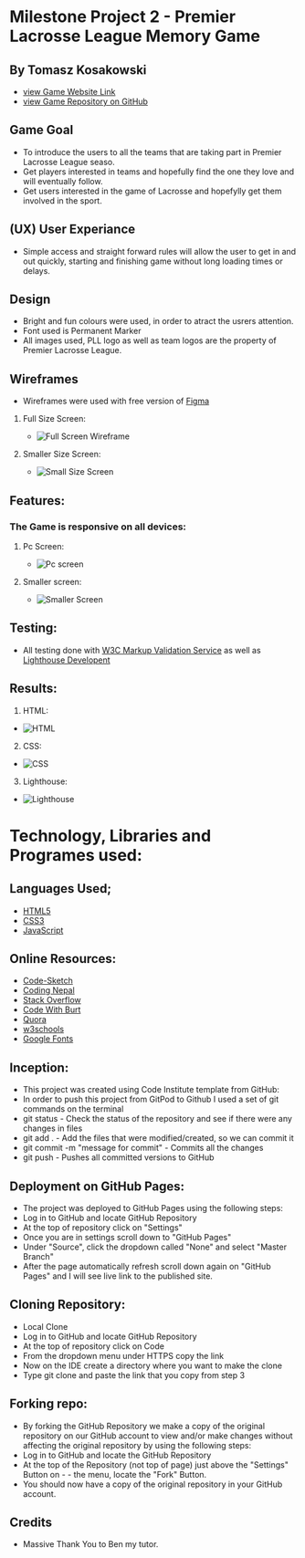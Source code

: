 # Milestone Project 2 - Premier Lacrosse League Memory Game

## By Tomasz Kosakowski

* [view Game Website Link](https://tommy-83.github.io/LacrosseMatch/)
* [view Game Repository on GitHub](https://github.com/Tommy-83/LacrosseMatch)

## Game Goal
* To introduce the users to all the teams that are taking part in Premier Lacrosse League seaso.
* Get players interested in teams and hopefully find the one they love and will eventually follow.
* Get users interested in the game of Lacrosse and hopefylly get them involved in the sport.

## (UX) User Experiance
* Simple access and straight forward rules will allow the user to get in and out quickly, starting and finishing game without long loading times or delays.

## Design
* Bright and fun colours were used, in order to atract the usrers attention.
* Font used is Permanent Marker
* All images used, PLL logo as well as team logos are the property of Premier Lacrosse League.

## Wireframes
* Wireframes were used with free version of [Figma](https://www.figma.com/?fuid=)
1. Full Size Screen:
    * ![Full Screen Wireframe](/assets/img/FullScreen.png)

2. Smaller Size Screen:
    * ![Small Size Screen](/assets/img/SmallScreen.png)

## Features:
### The Game is responsive on all devices:

1. Pc Screen:
    * ![Pc screen](/assets/img/PC.png)

2. Smaller screen:
    * ![Smaller Screen](/assets/img/phone.png)

## Testing:
* All testing done with [W3C Markup Validation Service](https://validator.w3.org/) as well as [Lighthouse Developent](https://developer.chrome.com/docs/lighthouse/overview/)

## Results:
1. HTML:
* ![HTML](/assets/img/HTMLchecker.png)

2. CSS:
* ![CSS](/assets/img/CSS.png)

3. Lighthouse:
* ![Lighthouse](/assets/img/Lighthouse.png)

# Technology, Libraries and Programes used:

## Languages Used;
* [HTML5](https://en.wikipedia.org/wiki/HTML5)
* [CSS3](https://en.wikipedia.org/wiki/CSS)
* [JavaScript](https://en.wikipedia.org/wiki/JavaScript)

## Online Resources:
* [Code-Sketch](https://github.com/code-sketch/memory-game)
* [Coding Nepal](https://www.codingnepalweb.com/build-memory-card-game-html-javascript/)
* [Stack Overflow](https://stackoverflow.com/questions/12206014/css-text-shadow)
* [Code With Burt](https://www.youtube.com/watch?v=_T82DJ6IqcQ)
* [Quora](https://www.quora.com/)
* [w3schools](https://www.w3schools.com/)
* [Google Fonts](https://fonts.google.com/)

## Inception:
* This project was created using Code Institute template from GitHub:
* In order to push this project from GitPod to Github I used a set of git commands on the terminal
* git status - Check the status of the repository and see if there were any changes in files
* git add . - Add the files that were modified/created, so we can commit it
* git commit -m "message for commit" - Commits all the changes
* git push - Pushes all committed versions to GitHub

## Deployment on GitHub Pages:
* The project was deployed to GitHub Pages using the following steps:
* Log in to GitHub and locate GitHub Repository
* At the top of repository click on "Settings"
* Once you are in settings scroll down to "GitHub Pages"
* Under "Source", click the dropdown called "None" and select "Master Branch"
* After the page automatically refresh scroll down again on "GitHub Pages" and I will see live link to the published site.

## Cloning Repository:
* Local Clone
* Log in to GitHub and locate GitHub Repository
* At the top of repository click on Code
* From the dropdown menu under HTTPS copy the link
* Now on the IDE create a directory where you want to make the clone
* Type git clone and paste the link that you copy from step 3

## Forking repo:
* By forking the GitHub Repository we make a copy of the original repository on our GitHub account to view and/or make changes without affecting the original repository by using the following steps:
* Log in to GitHub and locate the GitHub Repository
* At the top of the Repository (not top of page) just above the "Settings" Button on - - the menu, locate the "Fork" Button.
* You should now have a copy of the original repository in your GitHub account.

## Credits
* Massive Thank You to Ben my tutor.



